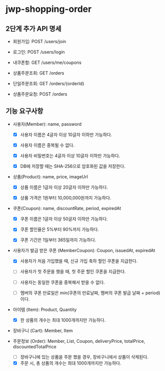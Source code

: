# jwp-shopping-order

## 2단계 추가 API 명세

- 회원가입: POST /users/join
- 로그인: POST /users/login
- 내쿠폰함: GET /users/me/coupons

- 상품주문조회: GET /orders
- 단일주문조회: GET /orders/{orderId}
- 상품주문요청: POST /orders

## 기능 요구사항

- 사용자(Member): name, password
    - [x] 사용자 이름은 4글자 이상 10글자 이하만 가능하다.
    - [x] 사용자 이름은 중복될 수 없다.
    - [x] 사용자 비밀번호는 4글자 이상 10글자 이하만 가능하다.
    - [x] DB에 저장할 때는 SHA-256으로 암호화된 값을 저장한다.


- 상품(Product): name, price, imageUrl
    - [x] 상품 이름은 1글자 이상 20글자 이하만 가능하다.
    - [x] 상품 가격은 1원부터 10,000,000원까지 가능하다.


- 쿠폰(Coupon): name, discountRate, period, expiredAt
    - [x] 쿠폰 이름은 1글자 이상 50글자 이하만 가능하다.
    - [x] 쿠폰 할인율은 5%부터 90%까지 가능하다.
    - [x] 쿠폰 기간은 1일부터 365일까지 가능하다.


- 사용자가 발급 받은 쿠폰 (MemberCoupon): Coupon, issuedAt, expiredAt
    - [x] 사용자가 처음 가입했을 때, 신규 가입 축하 할인 쿠폰을 지급한다.
    - [ ] 사용자가 첫 주문을 했을 때, 첫 주문 할인 쿠폰을 지급한다.
    - [ ] 사용자는 동일한 쿠폰을 중복해서 받을 수 없다.
    - [ ] 멤버의 쿠폰 만료일은 min(쿠폰의 만료날짜, 멤버의 쿠폰 발급 날짜 + period)이다.


- 아이템 (Item): Product, Quantity
    - [x] 한 상품의 개수는 최대 1000개까지만 가능하다.


- 장바구니 (Cart): Member, Item


- 주문정보 (Order): Member, List<Item>, Coupon, deliveryPrice, totalPrice, discountedTotalPrice
    - [ ] 장바구니에 있는 상품을 주문 했을 경우, 장바구니에서 상품이 삭제된다.
    - [x] 주문 시, 총 상품의 개수는 최대 1000개까지만 가능하다.
